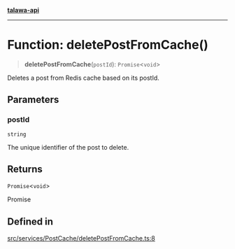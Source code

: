 [**talawa-api**](../../../../README.md)

***

# Function: deletePostFromCache()

> **deletePostFromCache**(`postId`): `Promise`\<`void`\>

Deletes a post from Redis cache based on its postId.

## Parameters

### postId

`string`

The unique identifier of the post to delete.

## Returns

`Promise`\<`void`\>

Promise<void>

## Defined in

[src/services/PostCache/deletePostFromCache.ts:8](https://github.com/Suyash878/talawa-api/blob/095e6964ce2a06c1c30d1acf81b6162203f1db91/src/services/PostCache/deletePostFromCache.ts#L8)
